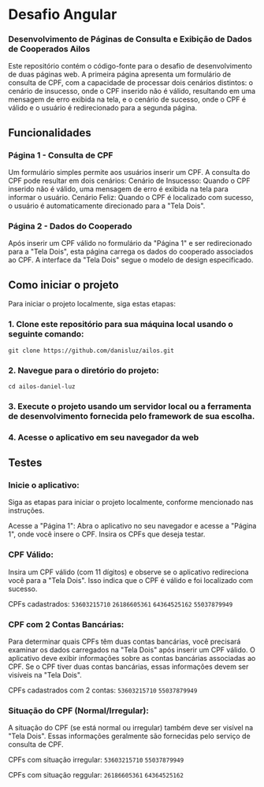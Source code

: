 # Desafio Angular
### Desenvolvimento de Páginas de Consulta e Exibição de Dados de Cooperados Ailos

Este repositório contém o código-fonte para o desafio de desenvolvimento de duas páginas web. A primeira página apresenta um formulário de consulta de CPF, com a capacidade de processar dois cenários distintos: o cenário de insucesso, onde o CPF inserido não é válido, resultando em uma mensagem de erro exibida na tela, e o cenário de sucesso, onde o CPF é válido e o usuário é redirecionado para a segunda página.

## Funcionalidades

### Página 1 - Consulta de CPF

Um formulário simples permite aos usuários inserir um CPF.
A consulta do CPF pode resultar em dois cenários:
Cenário de Insucesso: Quando o CPF inserido não é válido, uma mensagem de erro é exibida na tela para informar o usuário.
Cenário Feliz: Quando o CPF é localizado com sucesso, o usuário é automaticamente direcionado para a "Tela Dois".

### Página 2 - Dados do Cooperado

Após inserir um CPF válido no formulário da "Página 1" e ser redirecionado para a "Tela Dois", esta página carrega os dados do cooperado associados ao CPF.
A interface da "Tela Dois" segue o modelo de design especificado.

## Como iniciar o projeto

Para iniciar o projeto localmente, siga estas etapas:

### 1. Clone este repositório para sua máquina local usando o seguinte comando:
`git clone https://github.com/danisluz/ailos.git`

### 2. Navegue para o diretório do projeto:
`cd ailos-daniel-luz`

### 3. Execute o projeto usando um servidor local ou a ferramenta de desenvolvimento fornecida pelo framework de sua escolha.

### 4. Acesse o aplicativo em seu navegador da web

## Testes
### Inicie o aplicativo:
Siga as etapas para iniciar o projeto localmente, conforme mencionado nas instruções.

Acesse a "Página 1": Abra o aplicativo no seu navegador e acesse a "Página 1", onde você insere o CPF. Insira os CPFs que deseja testar.

### CPF Válido:
Insira um CPF válido (com 11 dígitos) e observe se o aplicativo redireciona você para a "Tela Dois". Isso indica que o CPF é válido e foi localizado com sucesso.

CPFs cadastrados: 
`53603215710`
`26186605361`
`64364525162`
`55037879949`

### CPF com 2 Contas Bancárias:
Para determinar quais CPFs têm duas contas bancárias, você precisará examinar os dados carregados na "Tela Dois" após inserir um CPF válido. O aplicativo deve exibir informações sobre as contas bancárias associadas ao CPF. Se o CPF tiver duas contas bancárias, essas informações devem ser visíveis na "Tela Dois".

CPFs cadastrados com 2 contas: 
`53603215710`
`55037879949`

### Situação do CPF (Normal/Irregular):
A situação do CPF (se está normal ou irregular) também deve ser visível na "Tela Dois". Essas informações geralmente são fornecidas pelo serviço de consulta de CPF.

CPFs com situação irregular: 
`53603215710`
`55037879949`

CPFs com situação reggular: 
`26186605361`
`64364525162`